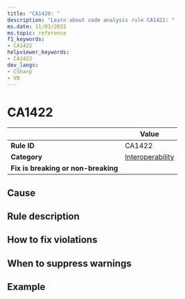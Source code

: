 ```yaml
---
title: "CA1420: "
description: "Learn about code analysis rule CA1422: "
ms.date: 11/03/2022
ms.topic: reference
f1_keywords:
- CA1422
helpviewer_keywords:
- CA1422
dev_langs:
- CSharp
- VB
---
```

# CA1422

|                                     | Value                                            |
| ----------------------------------- | ------------------------------------------------ |
| **Rule ID**                         | CA1422                                           |
| **Category**                        | [Interoperability](interoperability-warnings.md) |
| **Fix is breaking or non-breaking** |                                                  |

## Cause



## Rule description



## How to fix violations



## When to suppress warnings



## Example


